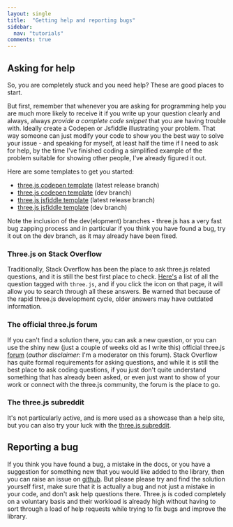 ```yaml
---
layout: single
title:  "Getting help and reporting bugs"
sidebar:
  nav: "tutorials"
comments: true
---
```


## Asking for help
So, you are completely stuck and you need help? These are good places to start.

But first, remember that whenever you are asking for programming help you are much more likely to receive it if you write up your question clearly and always, always *provide a complete code snippet* that you are having trouble with. Ideally create a  Codepen or Jsfiddle illustrating your problem. That way someone can just modify your code to show you the best way to solve your issue - and speaking for myself, at least half the time if I need to ask for help, by the time I've finished coding a simplified example of the problem suitable for showing other people, I've already figured it out. 

Here are some templates to get you started:

* [three.js codepen template](https://codepen.io/looeee/pen/PpEyJv) (latest release branch)
* [three.js codepen template](https://codepen.io/looeee/pen/OpzBxe) (dev branch)
* [three.js jsfiddle template](https://jsfiddle.net/akmcv7Lh/) (latest release branch)
* [three.js jsfiddle template](https://jsfiddle.net/hw9rcLL8/) (dev branch)

Note the inclusion of the dev(elopment) branches - three.js has a very fast bug zapping process and in particular if you think you have found a bug, try it out on the dev branch, as it may already have been fixed. 


### Three.js on Stack Overflow
Traditionally, Stack Overflow has been the place to ask three.js related questions, and it is still the best first place to check. [Here's](https://stackoverflow.com/questions/tagged/three.js?sort=votes) a list of all the question tagged with `three.js`, and if you click the <i class="fa fa-fw fa-search"></i> icon on that page, it will allow you to search through all these answers. Be warned that because of the rapid three.js development cycle, older answers may have outdated information. 

### The official three.js forum
If you can't find a solution there, you can ask a new question, or you can use the shiny new (just a couple of weeks old as I write this) official three.js [forum](https://discourse.threejs.org/) (*author disclaimer:* I'm a moderator on this forum). Stack Overflow has quite formal requirements for asking questions, and while it is still the best place to ask coding questions, if you just don't quite understand something that has already been asked, or even just want to show of your work or connect with the three.js community, the forum is the place to go. 

### The three.js subreddit
It's not particularly active, and is more used as a showcase than a help site, but you can also try your luck with the [three.js subreddit](https://www.reddit.com/r/threejs/).

## Reporting a bug 
If you think you have found a bug, a mistake in the docs, or you have a suggestion for something new that you would like added to the library, then you can raise an issue on [github](https://github.com/mrdoob/three.js/issues). 
But please please try and find the solution yourself first, make sure that it is actually a bug and not just a mistake in your code, and don't ask help questions there. Three.js is coded completely on a voluntary basis and their workload is already high without having to sort through a load of help requests while trying to fix bugs and improve the library. 